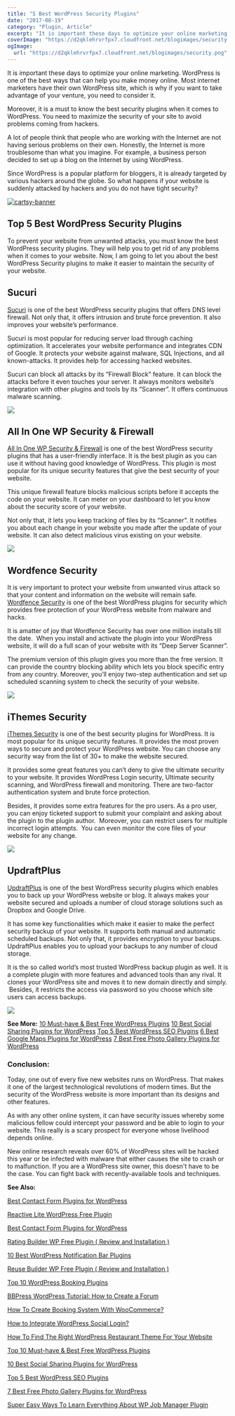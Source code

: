 ```yaml
---
title: "5 Best WordPress Security Plugins"
date: "2017-08-19"
category: "Plugin, Article"
excerpt: "It is important these days to optimize your online marketing. WordPress is one of the best ways that can help you make money online. Most internet marketers have their own WordPress site, which is why if you want to take advantage of your venture, you need to consider it. Moreover, it is a must to"
coverImage: "https://d2qklehrvrfpx7.cloudfront.net/blogimages/security.png"
ogImage:
  url: "https://d2qklehrvrfpx7.cloudfront.net/blogimages/security.png"
---
```


It is important these days to optimize your online marketing. WordPress is one of the best ways that can help you make money online. Most internet marketers have their own WordPress site, which is why if you want to take advantage of your venture, you need to consider it.

Moreover, it is a must to know the best security plugins when it comes to WordPress. You need to maximize the security of your site to avoid problems coming from hackers.

A lot of people think that people who are working with the Internet are not having serious problems on their own. Honestly, the Internet is more troublesome than what you imagine. For example, a business person decided to set up a blog on the Internet by using WordPress.

Since WordPress is a popular platform for bloggers, it is already targeted by various hackers around the globe. So what happens if your website is suddenly attacked by hackers and you do not have tight security?

[![cartsy-banner](https://d2qklehrvrfpx7.cloudfront.net/blogimages/cartsy-banner.jpg)](https://bit.ly/cartsyTheme)

## Top 5 Best WordPress Security Plugins

To prevent your website from unwanted attacks, you must know the best WordPress security plugins. They will help you to get rid of any problems when it comes to your website. Now, I am going to let you about the best WordPress Security plugins to make it easier to maintain the security of your website.

## Sucuri

[Sucuri](https://wordpress.org/plugins/sucuri-scanner/) is one of the best WordPress security plugins that offers DNS level firewall. Not only that, it offers intrusion and brute force prevention. It also improves your website’s performance.

Sucuri is most popular for reducing server load through caching optimization. It accelerates your website performance and integrates CDN of Google. It protects your website against malware, SQL Injections, and all known-attacks. It provides help for accessing hacked websites.

Sucuri can block all attacks by its “Firewall Block” feature. It can block the attacks before it even touches your server. It always monitors website’s integration with other plugins and tools by its “Scanner”. It offers continuous malware scanning.

![](https://d2qklehrvrfpx7.cloudfront.net/blogimages/security1.png)

## All In One WP Security & Firewall

[All In One WP Security & Firewall](https://wordpress.org/plugins/all-in-one-wp-security-and-firewall/) is one of the best WordPress security plugins that has a user-friendly interface. It is the best plugin as you can use it without having good knowledge of WordPress. This plugin is most popular for its unique security features that give the best security of your website.

This unique firewall feature blocks malicious scripts before it accepts the code on your website. It can meter on your dashboard to let you know about the security score of your website.

Not only that, it lets you keep tracking of files by its “Scanner”. It notifies you about each change in your website you made after the update of your website. It can also detect malicious virus existing on your website.

![](https://d2qklehrvrfpx7.cloudfront.net/blogimages/security2.png)

## Wordfence Security

It is very important to protect your website from unwanted virus attack so that your content and information on the website will remain safe. [Wordfence Security](https://wordpress.org/plugins/wordfence/) is one of the best WordPress plugins for security which provides free protection of your WordPress website from malware and hacks.

It is amatter of joy that Wordfence Security has over one million installs till the date.  When you install and activate the plugin into your WordPress website, it will do a full scan of your website with its “Deep Server Scanner”.

The premium version of this plugin gives you more than the free version. It can provide the country blocking ability which lets you block specific entry from any country. Moreover, you’ll enjoy two-step authentication and set up scheduled scanning system to check the security of your website.

![](https://d2qklehrvrfpx7.cloudfront.net/blogimages/security3.png)

## iThemes Security

[iThemes Security](https://wordpress.org/plugins/better-wp-security/) is one of the best security plugins for WordPress. It is most popular for its unique security features. It provides the most proven ways to secure and protect your WordPress website. You can choose any security way from the list of 30+ to make the website secured.

It provides some great features you can’t deny to give the ultimate security to your website. It provides WordPress Login security, Ultimate security scanning, and WordPress firewall and monitoring. There are two-factor authentication system and brute force protection.

Besides, it provides some extra features for the pro users. As a pro user, you can enjoy ticketed support to submit your complaint and asking about the plugin to the plugin author.  Moreover, you can restrict users for multiple incorrect login attempts.  You can even monitor the core files of your website for any change.

![](https://d2qklehrvrfpx7.cloudfront.net/blogimages/security4.png)

## UpdraftPlus

[UpdraftPlus](https://wordpress.org/plugins/updraftplus/) is one of the best WordPress security plugins which enables you to back up your WordPress website or blog. It always makes your website secured and uploads a number of cloud storage solutions such as Dropbox and Google Drive.

It has some key functionalities which make it easier to make the perfect security backup of your website. It supports both manual and automatic scheduled backups. Not only that, it provides encryption to your backups. UpdraftPlus enables you to upload your backups to any number of cloud storage.

It is the so called world’s most trusted WordPress backup plugin as well. It is a complete plugin with more features and advanced tools than any rival. It clones your WordPress site and moves it to new domain directly and simply.  Besides, it restricts the access via password so you choose which site users can access backups.

![](https://d2qklehrvrfpx7.cloudfront.net/blogimages/security5.png)

**See More:** [10 Must-have & Best Free WordPress Plugins](https://redq.io/blog/top-10-must-best-free-wordpress-plugins-2017/) [10 Best Social Sharing Plugins for WordPress](https://redq.io/blog/10-best-social-sharing-plugins-for-wordpress/) [Top 5 Best WordPress SEO Plugins](https://redq.io/blog/top-5-best-wordpress-seo-plugins/) [6 Best Google Maps Plugins for WordPress](https://redq.io/blog/google-maps-plugins-for-wordpress/) [7 Best Free Photo Gallery Plugins for WordPress](https://redq.io/blog/best-free-photo-gallery-plugin-for-wordpress/)

### Conclusion:

Today, one out of every five new websites runs on WordPress. That makes it one of the largest technological revolutions of modern times. But the security of the WordPress website is more important than its designs and other features.

As with any other online system, it can have security issues whereby some malicious fellow could intercept your password and be able to login to your website. This really is a scary prospect for everyone whose livelihood depends online.

New online research reveals over 60% of WordPress sites will be hacked this year or be infected with malware that either causes the site to crash or to malfunction. If you are a WordPress site owner, this doesn't have to be the case. You can fight back with recently-available tools and techniques.

**See Also:**

[Best Contact Form Plugins for WordPress](https://redq.io/blog/best-contact-form-plugins-wordpress/)

[Reactive Lite WordPress Free Plugin](https://redq.io/blog/reactive-lite-wordpress-free-plugin/)

[Best Contact Form Plugins for WordPress](https://redq.io/blog/best-contact-form-plugins-wordpress/)

[Rating Builder WP Free Plugin ( Review and Installation )](https://redq.io/blog/rating-builder-wp-free-plugin/)

[10 Best WordPress Notification Bar Plugins](https://redq.io/blog/10-best-word-press-notification-bar-plugins/)

[Reuse Builder WP Free Plugin ( Review and Installation )](https://redq.io/blog/reuse-builder-wp-free-plugin/)

[Top 10 WordPress Booking Plugins](https://redq.io/blog/top-10-wordpress-booking-plugins/)

[BBPress WordPress Tutorial: How to Create a Forum](https://redq.io/blog/how-to-create-a-forum-bbpress-wordpress/)

[How To Create Booking System With WooCommerce?](https://redq.io/blog/create-woocommerce-booking-system/)

[How to Integrate WordPress Social Login?](https://redq.io/blog/wordpress-social-login-integration/)

[How To Find The Right WordPress Restaurant Theme For Your Website](https://redq.io/blog/wordpress-restaurant-theme/)

[Top 10 Must-have & Best Free WordPress Plugins](https://redq.io/blog/top-10-must-best-free-wordpress-plugins-2017/)

[10 Best Social Sharing Plugins for WordPress](https://redq.io/blog/10-best-social-sharing-plugins-for-wordpress/)

[Top 5 Best WordPress SEO Plugins](https://redq.io/blog/top-5-best-wordpress-seo-plugins/)

[7 Best Free Photo Gallery Plugins for WordPress](https://redq.io/blog/best-free-photo-gallery-plugin-for-wordpress/)

[Super Easy Ways To Learn Everything About WP Job Manager Plugin](https://redq.io/blog/wp-job-manager-plugin/)
